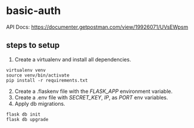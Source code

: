 # basic-auth

API Docs: https://documenter.getpostman.com/view/19926071/UVsEWpsm

## steps to setup

1. Create a virtualenv and install all dependencies.

```
virtualenv venv
source venv/bin/activate
pip install -r requirements.txt
```

2. Create a .flaskenv file with the _FLASK_APP_ environment variable.
3. Create a .env file with _SECRET_KEY_, _IP_, as _PORT_ env variables.
4. Apply db migrations.

```
flask db init
flask db upgrade
```
